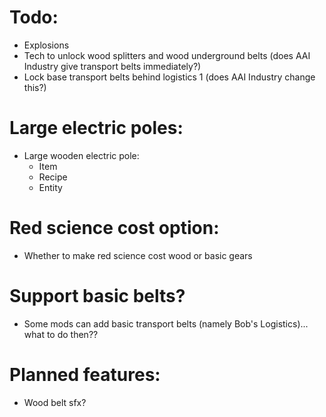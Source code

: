 # Todo:
- Explosions
- Tech to unlock wood splitters and wood underground belts (does AAI Industry give transport belts immediately?)
- Lock base transport belts behind logistics 1 (does AAI Industry change this?)

# Large electric poles:
- Large wooden electric pole:
  - Item
  - Recipe
  - Entity

# Red science cost option:
- Whether to make red science cost wood or basic gears

# Support basic belts?
- Some mods can add basic transport belts (namely Bob's Logistics)... what to do then??

# Planned features:
- Wood belt sfx?
